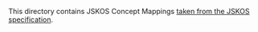 This directory contains JSKOS Concept Mappings [taken from the JSKOS specification](https://github.com/gbv/jskos/tree/master/examples).
